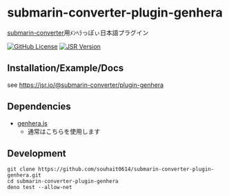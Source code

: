 # submarin-converter-plugin-genhera

[submarin-converter](https://jsr.io/@submarin-converter/core)用ﾒﾝﾍﾗっぽぃ日本語プラグイン

[![GitHub License](https://img.shields.io/github/license/souhait0614/submarin-converter-plugin-genhera?style=flat-square)](/LICENSE)
[![JSR Version](https://img.shields.io/jsr/v/%40submarin-converter/plugin-genhera?style=flat-square)](https://jsr.io/@submarin-converter/plugin-genhera)

## Installation/Example/Docs

see <https://jsr.io/@submarin-converter/plugin-genhera>

## Dependencies

- [genhera.js](https://github.com/Submarinonline/genhera.js)
  - 通常はこちらを使用します

## Development

```shell
git clone https://github.com/souhait0614/submarin-converter-plugin-genhera.git
cd submarin-converter-plugin-genhera
deno test --allow-net
```
